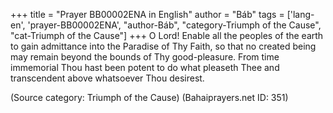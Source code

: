 +++
title = "Prayer BB00002ENA in English"
author = "Báb"
tags = ['lang-en', 'prayer-BB00002ENA', "author-Báb", "category-Triumph of the Cause", "cat-Triumph of the Cause"]
+++
O Lord!  Enable all the peoples of the earth to gain admittance into the Paradise of Thy Faith, so that no created being may remain beyond the bounds of Thy good-pleasure.
From time immemorial Thou hast been potent to do what pleaseth Thee and transcendent above whatsoever Thou desirest.

(Source category: Triumph of the Cause)
(Bahaiprayers.net ID: 351)
